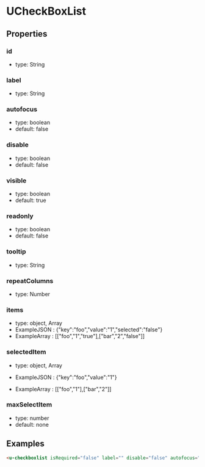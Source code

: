 # UCheckBoxList

## Properties

### id

* type: String

### label

* type: String

### autofocus

* type: boolean
* default: false

### disable

* type: boolean
* default: false

### visible

* type: boolean
* default: true

### readonly

* type: boolean
* default: false

### tooltip

* type: String

### repeatColumns

* type: Number

### items

* type: object, Array
* ExampleJSON : {"key":"foo","value":"1","selected":"false"} 
* ExampleArray : [["foo","1","true"],["bar","2","false"]]

### selectedItem

* type: object, Array

* ExampleJSON : {"key":"foo","value":"1"} 
* ExampleArray : [["foo","1"],["bar","2"]]


### maxSelectItem

* type: number
* default: none


## Examples

```html
<u-checkboxlist isRequired="false" label="" disable="false" autofocus="false" visible="true" repeatColumns="2" @change="" />
```
